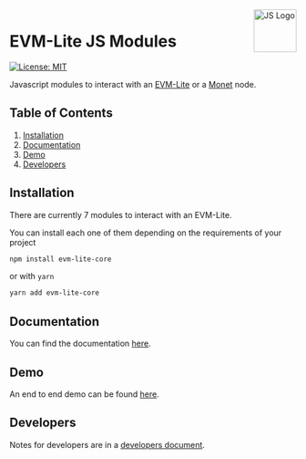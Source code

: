 <img width="75px" height="75px" align="right" alt="JS Logo" src="https://upload.wikimedia.org/wikipedia/commons/thumb/9/99/Unofficial_JavaScript_logo_2.svg/1024px-Unofficial_JavaScript_logo_2.svg.png" title="Javascript Modules"/>

# EVM-Lite JS Modules

[![License: MIT](https://img.shields.io/badge/License-MIT-yellow.svg)](https://opensource.org/licenses/MIT)

Javascript modules to interact with an [EVM-Lite](https://github.com/mosaicnetworks/evm-lite) or a [Monet](https://github.com/mosaicnetworks/monetd) node.

## Table of Contents

1. [Installation](#installation)
1. [Documentation](docs/index.md)
1. [Demo](#Demo)
1. [Developers](#developers)

## Installation

There are currently 7 modules to interact with an EVM-Lite.

You can install each one of them depending on the requirements of your project

```bash
npm install evm-lite-core
```

or with `yarn`

```bash
yarn add evm-lite-core
```

## Documentation

You can find the documentation [here](https://evm-lite-js.readthedocs.io/en/latest/).

## Demo

An end to end demo can be found [here](demo/README.md).

## Developers

Notes for developers are in a [developers document](docs/developers.md).
